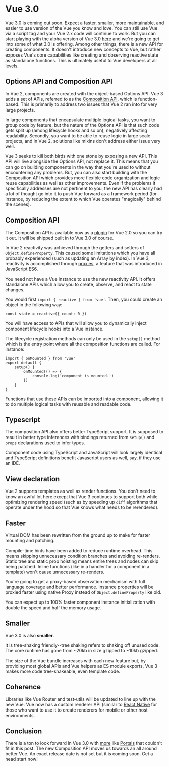 # Vue 3.0

Vue 3.0 is coming out soon. Expect a faster, smaller, more maintainable, and easier to use version of the Vue you know and love. You can still use Vue via a script tag and your Vue 2.x code will continue to work. But you can start playing with the alpha version of Vue 3.0 [here](https://github.com/vuejs/vue-next) and we're going to get into some of what 3.0 is offering. Among other things, there is a new API for creating components. It doesn't introduce new concepts to Vue, but rather exposes Vue's core capabilities like creating and observing reactive state as standalone functions. This is ultimately useful to Vue developers at all levels.

## Options API and Composition API

In Vue 2, components are created with the object-based Options API. Vue 3 adds a set of APIs, referred to as the [Composition API](https://vue-composition-api-rfc.netlify.com/), which is function-based. This is primarily to address two issues that Vue 2 ran into for very large projects.

In large components that encapsulate multiple logical tasks, you want to group code by feature, but the nature of the Options API is that such code gets split up (among lifecycle hooks and so on), negatively affecting readability. Secondly, you want to be able to reuse logic in large scale projects, and in Vue 2, solutions like mixins don't address either issue very well.

Vue 3 seeks to kill both birds with one stone by exposing a new API. This API will live alongside the Options API, not replace it. This means that you can go on building components in the way that you're used to without encountering any problems. But, you can also start building with the Composition API which provides more flexible code organization and logic reuse capabilities as well as other improvements. Even if the problems it specifically addresses are not pertinent to you, the new API has clearly had a lot of thought go into it to push Vue forward as a framework period (for instance, by reducing the extent to which Vue operates "magically" behind the scenes).

## Composition API 

The Composition API is available now as a [plugin](https://github.com/vuejs/composition-api) for Vue 2.0 so you can try it out. It will be shipped built in to Vue 3.0 of course.

In Vue 2 reactivity was achieved through the getters and setters of `Object.defineProperty`. This caused some limitations which you have all probably experienced (such as updating an Array by index). In Vue 3, reactivity is accomplished through [proxies](https://developer.mozilla.org/en-US/docs/Web/JavaScript/Reference/Global_Objects/Proxy), a feature that was introduced in JavaScript ES6.

You need not have a Vue instance to use the new reactivity API. It offers standalone APIs which allow you to create, observe, and react to state changes.

You would first `import { reactive } from 'vue'`. Then, you could create an object in the following way:

`const state = reactive({ count: 0 })`

You will have access to APIs that will allow you to dynamically inject component lifecycle hooks into a Vue instance.

The lifecycle registration methods can only be used in the `setup()` method which is the entry point where all the composition functions are called. For instance:

```vuejs
import { onMounted } from 'vue'
export default {
	setup() {
		onMounted(() => {
			console.log('component is mounted.')
		})
	}
}
```

Functions that use these APIs can be imported into a component, allowing it to do multiple logical tasks with reusable and readable code.

## Typescript

The composition API also offers better TypeScript support. It is supposed to result in better type inferences with bindings returned from `setup()` and `props` declarations used to infer types.

Component code using TypeScript and JavaScript will look largely identical and TypeScript definitions benefit Javascript users as well, say, if they use an IDE.

## View declaration

Vue 2 supports templates as well as render functions. You don't need to know an awful lot here except that Vue 3 continues to support both while optimizing rendering speed (such as by speeding up `diff` algorithms that operate under the hood so that Vue knows what needs to be rerendered).

## Faster

Virtual DOM has been rewritten from the ground up to make for faster mounting and patching.

Compile-time hints have been added to reduce runtime overhead. This means skipping unnecessary condition branches and avoiding re-renders. Static tree and static prop hoisting means entire trees and nodes can skip being patched. Inline functions (like in a handler for a component in a template) won't cause unnecessary re-renders.

You're going to get a proxy-based observation mechanism with full language coverage and better performance. Instance properties will be proxied faster using native Proxy instead of `Object.defineProperty` like old.

You can expect up to 100% faster component instance initialization with double the speed and half the memory usage.

## Smaller

Vue 3.0 is also **smaller**.

It is tree-shaking friendly--tree shaking refers to shaking off unused code. The core runtime has gone from ~20kb in size gzipped to ~10kb gzipped.

The size of the Vue bundle increases with each new feature but, by providing most global APIs and Vue helpers as ES module exports, Vue 3 makes more code tree-shakeable, even template code.

## Coherence

Libraries like Vue Router and test-utils will be updated to line up with the new Vue. Vue now has a custom renderer API (similar to [React Native](https://reactnative.dev/) for those who want to use it to create renderers for mobile or other host environments.

## Conclusion

There is a ton to look forward in Vue 3.0 with [more](https://github.com/vuejs/rfcs/pulls?q=is%3Apr+is%3Amerged+label%3A3.x) like [Portals](https://github.com/LinusBorg/portal-vue) that couldn't fit in this post. The new Composition API moves us towards an all around better Vue. An exact release date is not set but it is coming soon. Get a head start now!
